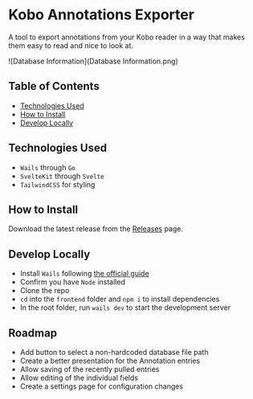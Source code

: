 # Kobo Annotations Exporter
A tool to export annotations from your Kobo reader in a way that makes them easy to read and nice to look at.

![Database Information](Database Information.png)

## Table of Contents
- [Technologies Used](#technologies-used)
- [How to Install](#how-to-install)
- [Develop Locally](#develop-locally)

## <a name="technologies-used">Technologies Used</a>
- `Wails` through `Go`
- `SvelteKit` through `Svelte`
- `TailwindCSS` for styling

## <a name="how-to-install">How to Install</a>
Download the latest release from the [Releases](https://github.com/nicfitzgerald/koboannotationexporter/releases) page.

## <a name="develop-locally">Develop Locally</a>
- Install `Wails` following [the official guide](https://wails.io/docs/gettingstarted/installation)
- Confirm you have `Node` installed
- Clone the repo
- `cd` into the `frontend` folder and `npm i` to install dependencies
- In the root folder, run `wails dev` to start the development server

## Roadmap
- Add button to select a non-hardcoded database file path
- Create a better presentation for the Annotation entries
- Allow saving of the recently pulled entries
- Allow editing of the individual fields
- Create a settings page for configuration changes
